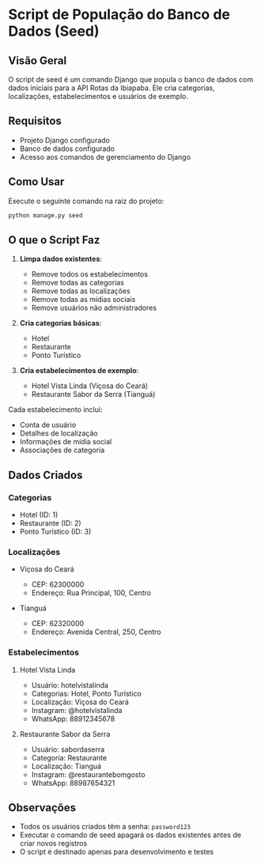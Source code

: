 # Script de População do Banco de Dados (Seed)

## Visão Geral

O script de seed é um comando Django que popula o banco de dados com dados iniciais para a API Rotas da Ibiapaba. Ele cria categorias, localizações, estabelecimentos e usuários de exemplo.

## Requisitos

- Projeto Django configurado
- Banco de dados configurado
- Acesso aos comandos de gerenciamento do Django

## Como Usar

Execute o seguinte comando na raiz do projeto:

```bash
python manage.py seed
```

## O que o Script Faz

1. **Limpa dados existentes**:

   - Remove todos os estabelecimentos
   - Remove todas as categorias
   - Remove todas as localizações
   - Remove todas as mídias sociais
   - Remove usuários não administradores

2. **Cria categorias básicas**:

   - Hotel
   - Restaurante
   - Ponto Turístico

3. **Cria estabelecimentos de exemplo**:
   - Hotel Vista Linda (Viçosa do Ceará)
   - Restaurante Sabor da Serra (Tianguá)

Cada estabelecimento inclui:

- Conta de usuário
- Detalhes de localização
- Informações de mídia social
- Associações de categoria

## Dados Criados

### Categorias

- Hotel (ID: 1)
- Restaurante (ID: 2)
- Ponto Turístico (ID: 3)

### Localizações

- Viçosa do Ceará

  - CEP: 62300000
  - Endereço: Rua Principal, 100, Centro

- Tianguá
  - CEP: 62320000
  - Endereço: Avenida Central, 250, Centro

### Estabelecimentos

1. Hotel Vista Linda

   - Usuário: hotelvistalinda
   - Categorias: Hotel, Ponto Turístico
   - Localização: Viçosa do Ceará
   - Instagram: @hotelvistalinda
   - WhatsApp: 88912345678

2. Restaurante Sabor da Serra
   - Usuário: sabordaserra
   - Categoria: Restaurante
   - Localização: Tianguá
   - Instagram: @restaurantebomgosto
   - WhatsApp: 88987654321

## Observações

- Todos os usuários criados têm a senha: `password123`
- Executar o comando de seed apagará os dados existentes antes de criar novos registros
- O script é destinado apenas para desenvolvimento e testes
